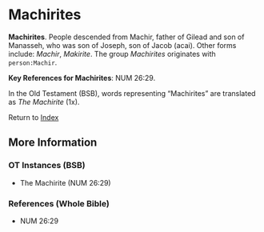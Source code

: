 # Machirites
**Machirites**. 
People descended from Machir, father of Gilead and son of Manasseh, who was son of Joseph, son of Jacob (acai). 
Other forms include: 
*Machir*, *Makirite*. 
The group _Machirites_ originates with `person:Machir`. 


**Key References for Machirites**: 
NUM 26:29. 


In the Old Testament (BSB), words representing “Machirites” are translated as 
*The Machirite* (1x). 




Return to [Index](00-Index.md)

## More Information

### OT Instances (BSB)

* The Machirite (NUM 26:29)



### References (Whole Bible)

* NUM 26:29



